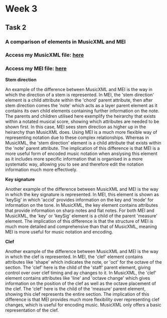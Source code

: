 # Week 3 

## Task 2

### A comparison of elements in MusicXML and MEI

### Access my MusicXML file: [here](mymusicxmlfile.musicxml)

### Access my MEI file: [here](mymeifile.mei)

<b>Stem direction</b>

An example of the difference between MusicXML and MEI is the way in which the direction of a stem is represented. 
In MEI, the 'stem direction' element is a child attribute within the 'chord' parent attribute, then after stem direction comes the 'note' which acts as a layer parent element as it contains its own child elements containing further information on the note. 
The parents and children utilised here exemplify the heirarchy that exists within a notated musical score, showing which attributes are needed to be shown first. In this case, MEI sees stem direction as higher up in the heirarchy than MusicXML does. Using MEI is a much more flexible way of representing notation due to these complex relationships. Whereas in MusicXML, the 'stem direction' element is a child attribute that exists within the 'note' parent attribute. 
The implication of this difference is that MEI is a more useful form of encoded music notation when anslysing this element as it includes more specific information that is organised in a more systematic way, allowing you to see and therefore edit the notation information much more effectively. 

<b>Key signature</b>

Another example of the difference between MusicXML and MEI is the way in which the key signature is represented.
In MEI, this element is shown as 'keySig' in which 'accid' provides information on the key and 'mode' for information on the tone.
In MusicXML, the key element contains attributes that provide information on sharp notes and flat notes.
For both MEI and MusicXML, the 'key' or 'keySig' element is a child of the parent 'measure' element. 
The implication of this difference is that the structure of MEI is much more detailed and comprehensive than that of MusicXML, meaning MEI is more useful for music notation and encoding. 

<b>Clef</b> 

Another example of the difference between MusicXML and MEI is the way in which the clef is represented. 
In MEI, the 'clef' element contains attributes like 'shape' which indicates the note, or 'oct' for the octave of the section. The 'clef' here is the child of the 'staff' parent element, giving control over over clef timing and ay changes to it. 
In MusicXML, the 'clef' element contains attributes like 'line' and 'octave change' which gives information on the position of the clef as well as the octave placement of the clef. The 'clef' here is the child of the 'measure' parent element, showing this clef represents the entire section. 
The implication of this difference is that MEI provides much more flexibility over representing clef changes, which is useful for encoding music. MusicXML only offers a basic representation of the clef. 
